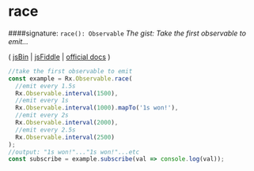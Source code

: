 # race
####signature: `race(): Observable`
*The gist: Take the first observable to emit...*

( [jsBin](http://jsbin.com/goqiwobeno/1/edit?js,console) | [jsFiddle](https://jsfiddle.net/qg6qfqLz/5/) | [ official docs](http://reactivex.io/rxjs/class/es6/Observable.js~Observable.html#instance-method-race) )
```js
//take the first observable to emit
const example = Rx.Observable.race(
  //emit every 1.5s
  Rx.Observable.interval(1500),
  //emit every 1s
  Rx.Observable.interval(1000).mapTo('1s won!'),
  //emit every 2s
  Rx.Observable.interval(2000),
  //emit every 2.5s
  Rx.Observable.interval(2500)
);
//output: "1s won!"..."1s won!"...etc
const subscribe = example.subscribe(val => console.log(val));
```